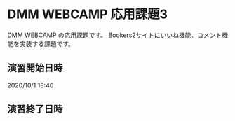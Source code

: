 # DMM WEBCAMP 応用課題3

DMM WEBCAMP の応用課題です。
Bookers2サイトにいいね機能、コメント機能を実装する課題です。

## 演習開始日時

2020/10/1 18:40

## 演習終了日時
